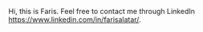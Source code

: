 Hi, this is Faris. Feel free to contact me through LinkedIn https://www.linkedin.com/in/farisalatar/.


